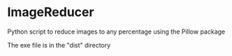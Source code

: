 # ImageReducer
Python script to reduce images to any percentage using the Pillow package

The exe file is in the "dist" directory
